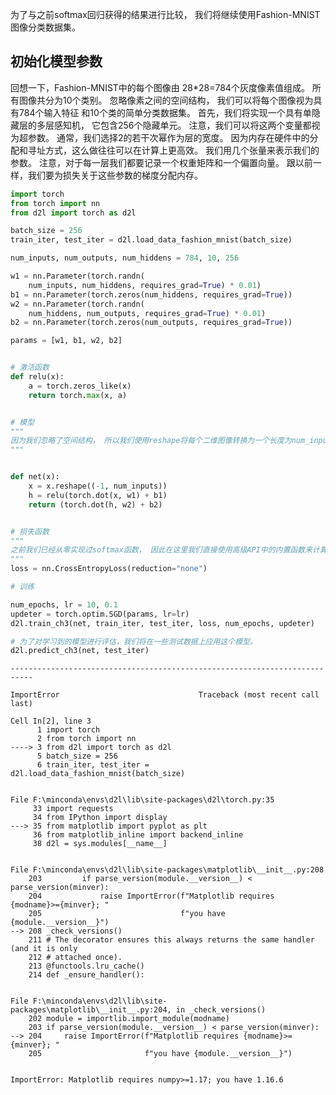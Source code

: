 为了与之前softmax回归获得的结果进行比较， 我们将继续使用Fashion-MNIST图像分类数据集。

## 初始化模型参数

回想一下，Fashion-MNIST中的每个图像由 28*28=784个灰度像素值组成。 所有图像共分为10个类别。 忽略像素之间的空间结构， 我们可以将每个图像视为具有784个输入特征 和10个类的简单分类数据集。 首先，我们将实现一个具有单隐藏层的多层感知机， 它包含256个隐藏单元。 注意，我们可以将这两个变量都视为超参数。 通常，我们选择2的若干次幂作为层的宽度。 因为内存在硬件中的分配和寻址方式，这么做往往可以在计算上更高效。
我们用几个张量来表示我们的参数。 注意，对于每一层我们都要记录一个权重矩阵和一个偏置向量。 跟以前一样，我们要为损失关于这些参数的梯度分配内存。



```python
import torch
from torch import nn
from d2l import torch as d2l

batch_size = 256
train_iter, test_iter = d2l.load_data_fashion_mnist(batch_size)

num_inputs, num_outputs, num_hiddens = 784, 10, 256

w1 = nn.Parameter(torch.randn(
    num_inputs, num_hiddens, requires_grad=True) * 0.01)
b1 = nn.Parameter(torch.zeros(num_hiddens, requires_grad=True))
w2 = nn.Parameter(torch.randn(
    num_hiddens, num_outputs, requires_grad=True) * 0.01)
b2 = nn.Parameter(torch.zeros(num_outputs, requires_grad=True))

params = [w1, b1, w2, b2]


# 激活函数
def relu(x):
    a = torch.zeros_like(x)
    return torch.max(x, a)


# 模型
"""
因为我们忽略了空间结构， 所以我们使用reshape将每个二维图像转换为一个长度为num_inputs的向量。 只需几行代码就可以实现我们的模型。
"""


def net(x):
    x = x.reshape((-1, num_inputs))
    h = relu(torch.dot(x, w1) + b1)
    return (torch.dot(h, w2) + b2)


# 损失函数
"""
之前我们已经从零实现过softmax函数， 因此在这里我们直接使用高级API中的内置函数来计算softmax和交叉熵损失。 回想一下我们之前对这些复杂问题的讨论。
"""
loss = nn.CrossEntropyLoss(reduction="none")

# 训练

num_epochs, lr = 10, 0.1
updeter = torch.optim.SGD(params, lr=lr)
d2l.train_ch3(net, train_iter, test_iter, loss, num_epochs, updeter)

# 为了对学习到的模型进行评估，我们将在一些测试数据上应用这个模型。
d2l.predict_ch3(net, test_iter)

```


    ---------------------------------------------------------------------------

    ImportError                               Traceback (most recent call last)

    Cell In[2], line 3
          1 import torch
          2 from torch import nn
    ----> 3 from d2l import torch as d2l
          5 batch_size = 256
          6 train_iter, test_iter = d2l.load_data_fashion_mnist(batch_size)
    

    File F:\minconda\envs\d2l\lib\site-packages\d2l\torch.py:35
         33 import requests
         34 from IPython import display
    ---> 35 from matplotlib import pyplot as plt
         36 from matplotlib_inline import backend_inline
         38 d2l = sys.modules[__name__]
    

    File F:\minconda\envs\d2l\lib\site-packages\matplotlib\__init__.py:208
        203         if parse_version(module.__version__) < parse_version(minver):
        204             raise ImportError(f"Matplotlib requires {modname}>={minver}; "
        205                               f"you have {module.__version__}")
    --> 208 _check_versions()
        211 # The decorator ensures this always returns the same handler (and it is only
        212 # attached once).
        213 @functools.lru_cache()
        214 def _ensure_handler():
    

    File F:\minconda\envs\d2l\lib\site-packages\matplotlib\__init__.py:204, in _check_versions()
        202 module = importlib.import_module(modname)
        203 if parse_version(module.__version__) < parse_version(minver):
    --> 204     raise ImportError(f"Matplotlib requires {modname}>={minver}; "
        205                       f"you have {module.__version__}")
    

    ImportError: Matplotlib requires numpy>=1.17; you have 1.16.6





```python

```


```python

```


```python

```


```python

```
